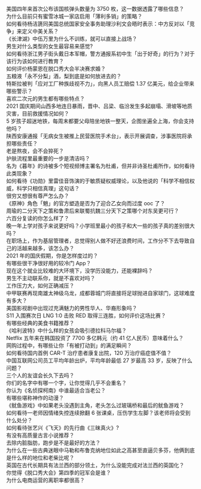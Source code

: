 美国四年来首次公布该国核弹头数量为 3750 枚，这一数据透露了哪些信息？  
为什么目前只有蜜雪冰城一家店启用「薄利多销」的策略？  
如何看待杨洁篪同美国总统国家安全事务助理沙利文会晤时表示：中方反对以「竞争」来定义中美关系？  
《长津湖》中伍万里为什么不训练，就可以直接上战场？  
男生对什么类型的女生最容易来感觉?  
如何看待浙江男子街头戴日本军帽，警方通报系初中生「出于好奇」的行为？对于该行为该如何进行教育？  
如何评价杨蒙恩在脱口秀大会半决赛求婚？  
五粮液「永不分梨」酒，梨到底是如何放进去的？  
特斯拉被判「应对工厂种族歧视不力」，向黑人员工赔偿 1.37 亿美元，给企业带来哪些警示？  
喜欢二次元的男生都有哪些特点？  
2021 国庆期间山西多地连日暴雨，晋中、吕梁、临汾发生多起崩塌、滑坡等地质灾害，目前救援情况如何？  
5 岁孩子超迷地铁，每周末都要父母陪坐地铁一整天，企图坐遍全上海，你会支持他吗？  
陕西安康通报「无病女生被推上民营医院手术台」，表示开展调查，涉事医院将承担哪些责任？  
老是熬夜，会不会猝死？  
护肤流程里最重要的一步是清洁吗？  
名为《暮年》的诗被多个短视频博主署名为杜甫，但并非诗圣杜甫所作，如何看待此类现象？  
如何看待《功勋》里雷佳音饰演的于敏质疑权威理论，以及他说的「科学不相信权威，科学只相信真理」这句话？  
很穷又想很有尊严怎么办？  
《原神》角色「魈」的官方塑造是否为了迎合乙女向而过度 ooc 了？  
周瑜的二分天下之策和鲁肃后来联蜀抗魏三分天下之策哪个对东吴更可行？  
六百分复读的你怎么样了？  
晚一年上学对孩子来说更好吗？小学班里最小的孩子和大一些的孩子真的差别很大吗？  
在职场上，作为基层管理者，总觉得别人做不好还浪费时间，工作分不下去导致自己的活越来越多，该怎么办？  
2021 年的国庆假期，你是怎样度过的？  
有哪些很干净很好用的较冷门 App？  
现在这个就业比较难的大环境下，没学历没能力，还能裸辞吗？  
男生不主动联系你，就是不喜欢对吗？  
工作压力大，如何正确减压？  
中甲联赛再现南雄太神级乌龙，成都蓉城门将直接将足球抛进自家球门，这球难度有多大？  
美国影视剧中出现过充满魅力的男性华人、华裔形象吗？  
S11 入围赛次日 LNG 1:0 击败 RED 取得三连胜，如何评价这场比赛？  
有哪些经典的美食书籍推荐？  
《哈利波特》中什么样的女孩会吸引德拉科马尔福？  
Netflix 五年来在韩国投资了 7700 多亿韩元（约 41 亿人民币）意味着什么？  
网购过程中，有哪些让你「有被打动到」的满足瞬间？  
如何看待国内首例 CAR-T 治疗患者康复出院，120 万治疗癌症值不值？  
中国互联网公司员工平均年龄出炉，平均年龄最低 27 岁最高 33 岁，反映了什么问题？  
三个人的友谊会长久下去吗？  
你们的名字中有哪一个字，让你觉得几乎不会重名？  
你认为《名侦探柯南》中谁最适合当老公？  
有哪些堪称神作的动漫？  
《鱿鱼游戏》中如果老头没遇到主角，老头怎么过玻璃桥和最后的鱿鱼游戏？  
如何看待一老师因情绪失控连续掀翻 6 张课桌，压伤学生左脚？该老师将会受到什么处分？  
如何看待张艺兴《飞天》的先行曲《三昧真火》?  
有没有高质量古言小说推荐？  
去除内脏脂肪，跑步是不是最好的方法？  
为什么在一些古典迷眼中马勒和布鲁克纳地位如此之高甚至直逼贝多芬，他俩到底是什么样的地位和老柴比呢？  
英国在古代长期具有法兰西的部分领土，为什么没能完成对法兰西的英国化？  
你觉得《脱口秀大会》第四季的冠军会是谁？  
为什么电商运营的离职率都很高？  
